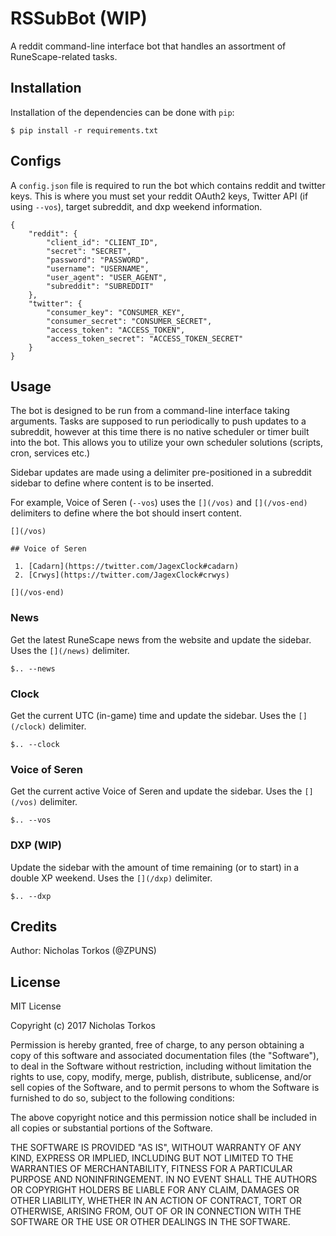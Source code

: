 # RSSubBot (WIP)

A reddit command-line interface bot that handles an assortment of RuneScape-related tasks.

## Installation

Installation of the dependencies can be done with `pip`:

`$ pip install -r requirements.txt`

## Configs

A `config.json` file is required to run the bot which contains reddit and twitter keys. This is where you must set your reddit OAuth2 keys, Twitter API (if using `--vos`), target subreddit, and dxp weekend information.
```
{
    "reddit": {
        "client_id": "CLIENT_ID",
        "secret": "SECRET",
        "password": "PASSWORD",
        "username": "USERNAME",
        "user_agent": "USER_AGENT",
        "subreddit": "SUBREDDIT"
    },
    "twitter": {
        "consumer_key": "CONSUMER_KEY",
        "consumer_secret": "CONSUMER_SECRET",
        "access_token": "ACCESS_TOKEN",
        "access_token_secret": "ACCESS_TOKEN_SECRET"
    }
}
```
## Usage

The bot is designed to be run from a command-line interface taking arguments. Tasks are supposed to run periodically to push updates to a subreddit, however at this time there is no native scheduler or timer built into the bot. This allows you to utilize your own scheduler solutions (scripts, cron, services etc.)

Sidebar updates are made using a delimiter pre-positioned in a subreddit sidebar to define where content is to be inserted. 

For example, Voice of Seren (`--vos`) uses the `[](/vos)` and `[](/vos-end)` delimiters to define where the bot should insert content.
```
[](/vos)

## Voice of Seren 
 
 1. [Cadarn](https://twitter.com/JagexClock#cadarn) 
 2. [Crwys](https://twitter.com/JagexClock#crwys) 
 
[](/vos-end)
```

### News

Get the latest RuneScape news from the website and update the sidebar. Uses the `[](/news)` delimiter.

`$.. --news`

### Clock

Get the current UTC (in-game) time and update the sidebar. Uses the `[](/clock)` delimiter.

`$.. --clock`

### Voice of Seren

Get the current active Voice of Seren and update the sidebar. Uses the `[](/vos)` delimiter.

`$.. --vos`

### DXP (WIP)

Update the sidebar with the amount of time remaining (or to start) in a double XP weekend. Uses the `[](/dxp)` delimiter.

`$.. --dxp`

## Credits

Author: Nicholas Torkos (@ZPUNS)

## License

MIT License

Copyright (c) 2017 Nicholas Torkos

Permission is hereby granted, free of charge, to any person obtaining a copy
of this software and associated documentation files (the "Software"), to deal
in the Software without restriction, including without limitation the rights
to use, copy, modify, merge, publish, distribute, sublicense, and/or sell
copies of the Software, and to permit persons to whom the Software is
furnished to do so, subject to the following conditions:

The above copyright notice and this permission notice shall be included in all
copies or substantial portions of the Software.

THE SOFTWARE IS PROVIDED "AS IS", WITHOUT WARRANTY OF ANY KIND, EXPRESS OR
IMPLIED, INCLUDING BUT NOT LIMITED TO THE WARRANTIES OF MERCHANTABILITY,
FITNESS FOR A PARTICULAR PURPOSE AND NONINFRINGEMENT. IN NO EVENT SHALL THE
AUTHORS OR COPYRIGHT HOLDERS BE LIABLE FOR ANY CLAIM, DAMAGES OR OTHER
LIABILITY, WHETHER IN AN ACTION OF CONTRACT, TORT OR OTHERWISE, ARISING FROM,
OUT OF OR IN CONNECTION WITH THE SOFTWARE OR THE USE OR OTHER DEALINGS IN THE
SOFTWARE.
